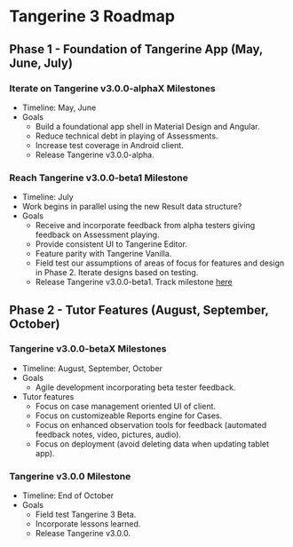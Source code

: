 # Tangerine 3 Roadmap

## Phase 1 - Foundation of Tangerine App (May, June, July)
### Iterate on Tangerine v3.0.0-alphaX Milestones
- Timeline: May, June
- Goals
  - Build a foundational app shell in Material Design and Angular.
  - Reduce technical debt in playing of Assessments.
  - Increase test coverage in Android client.
  - Release Tangerine v3.0.0-alpha.

### Reach Tangerine v3.0.0-beta1 Milestone
- Timeline: July
- Work begins in parallel using the new Result data structure?
- Goals
  - Receive and incorporate feedback from alpha testers giving feedback on Assessment playing.
  - Provide consistent UI to Tangerine Editor.
  - Feature parity with Tangerine Vanilla.
  - Field test our assumptions of areas of focus for features and design in Phase 2. Iterate designs based on testing.
  - Release Tangerine v3.0.0-beta1. Track milestone [here](https://github.com/Tangerine-Community/Tangerine/milestone/6)

## Phase 2 - Tutor Features (August, September, October)
### Tangerine v3.0.0-betaX Milestones
- Timeline: August, September, October
- Goals
  - Agile development incorporating beta tester feedback.
- Tutor features
  - Focus on case management oriented UI of client. 
  - Focus on customizeable Reports engine for Cases.
  - Focus on enhanced observation tools for feedback (automated feedback notes, video, pictures, audio).
  - Focus on deployment (avoid deleting data when updating tablet app).

### Tangerine v3.0.0 Milestone
- Timeline: End of October
- Goals 
  - Field test Tangerine 3 Beta.
  - Incorporate lessons learned.
  - Release Tangerine v3.0.0.
